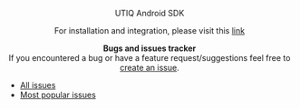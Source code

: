 <div align="center">


UTIQ Android SDK

For installation and integration, please visit this [link](https://docs.teavaro.com/android/)

**Bugs and issues tracker**  
If you encountered a bug or have a feature request/suggestions feel free to [create an issue](https://github.com/Utiq-tech/UTIQ-Android-SDK-Tracker/issues/new).
</div>

* [All issues](https://github.com/Utiq-tech/UTIQ-Android-SDK-Tracker/issues?q=)
* [Most popular issues](https://github.com/Teavaro/FunnelConnect-Android-SDK-Tracker/issues?q=is%3Aissue+sort%3Areactions-%2B1-desc)



